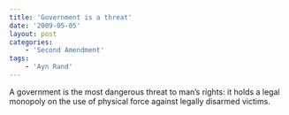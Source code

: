 ```yaml
---
title: 'Government is a threat'
date: '2009-05-05'
layout: post
categories:
    - 'Second Amendment'
tags:
    - 'Ayn Rand'
---
```


A government is the most dangerous threat to man’s rights: it holds a legal monopoly on the use of physical force against legally disarmed victims.